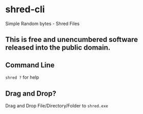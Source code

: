 # shred-cli
Simple Random bytes - Shred Files
## This is free and unencumbered software released into the public domain.

## Command Line
`shred ?` for help
## Drag and Drop?
Drag and Drop File/Directory/Folder to `shred.exe`
